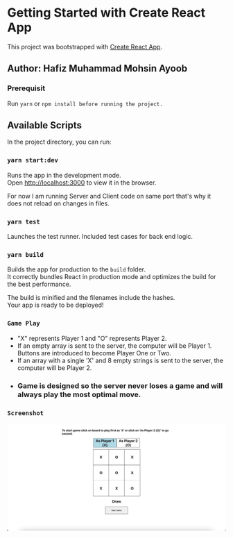 # Getting Started with Create React App

This project was bootstrapped with [Create React App](https://github.com/facebook/create-react-app).

## Author: Hafiz Muhammad Mohsin Ayoob
### Prerequisit
Run `yarn` or `npm install before running the project.`
## Available Scripts

In the project directory, you can run:

### `yarn start:dev`

Runs the app in the development mode.\
Open [http://localhost:3000](http://localhost:3000) to view it in the browser.

For now I am running Server and Client code on same port that's why it does not reload on changes in files.

### `yarn test`

Launches the test runner. Included test cases for back end logic.

### `yarn build`

Builds the app for production to the `build` folder.\
It correctly bundles React in production mode and optimizes the build for the best performance.

The build is minified and the filenames include the hashes.\
Your app is ready to be deployed!


### `Game Play`

- "X" represents Player 1 and "O" represents Player 2.
- If an empty array is sent to the server, the computer will be Player 1. Buttons are introduced to become Player One or Two.
- If an array with a single 'X' and 8 empty strings is sent to the server, the computer will be Player 2.
- ### Game is designed so the server never loses a game and will always play the most optimal move.


### `Screenshot`

![Game Screenshot](./Screenshot.png)
